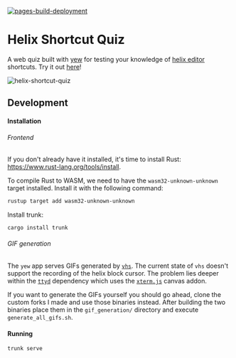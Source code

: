 [![pages-build-deployment](https://github.com/tomgroenwoldt/helix-shortcut-quiz/actions/workflows/pages/pages-build-deployment/badge.svg)](https://github.com/tomgroenwoldt/helix-shortcut-quiz/actions/workflows/pages/pages-build-deployment)
# Helix Shortcut Quiz

A web quiz built with [yew](https://yew.rs/) for testing your knowledge of [helix editor](https://helix-editor.com/) shortcuts. Try it out [here](https://tomgroenwoldt.github.io/helix-shortcut-quiz/)!

![helix-shortcut-quiz](https://user-images.githubusercontent.com/70777530/228351818-b7ebe8f2-a672-4759-86ab-e395c9cf211b.gif)

## Development

#### Installation

###### Frontend

If you don't already have it installed, it's time to install Rust: <https://www.rust-lang.org/tools/install>.

To compile Rust to WASM, we need to have the `wasm32-unknown-unknown` target installed.
Install it with the following command:

```bash
rustup target add wasm32-unknown-unknown
```

Install trunk:

```bash
cargo install trunk
```

###### GIF generation

The `yew` app serves GIFs generated by [`vhs`](https://github.com/charmbracelet/vhs). The current state of `vhs` doesn't
support the recording of the helix block cursor. The problem lies deeper within the [`ttyd`](https://github.com/tsl0922/ttyd)
dependency which uses the [`xterm.js`](https://github.com/xtermjs/xterm.js) canvas addon.

If you want to generate the GIFs yourself you should go ahead, clone the custom forks I made and use those binaries instead.
After building the two binaries place them in the `gif_generation/` directory and execute `generate_all_gifs.sh`. 

#### Running

```bash
trunk serve
```
